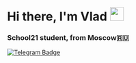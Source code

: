 <h1 align="left">Hi there, I'm Vlad 
<img src="https://github.com/blackcater/blackcater/raw/main/images/Hi.gif" height="32"/></h1>

<h3 align="left">School21 student, from Moscow🇷🇺</h3>

<div id="badges">
  <a href="Telegram">
    <img src="https://img.shields.io/badge/Telegram-blue?style=for-the-badge&logo=telegram&logoColor=white" alt="Telegram Badge"/>
  </a>
</div>

<!--
Here are some ideas to get you started:

- 🔭 I’m currently working on ...
- 🌱 I’m currently learning ...
- 👯 I’m looking to collaborate on ...
- 🤔 I’m looking for help with ...
- 💬 Ask me about ...
- 📫 How to reach me: ...
- 😄 Pronouns: ...
- ⚡ Fun fact: ...
-->
